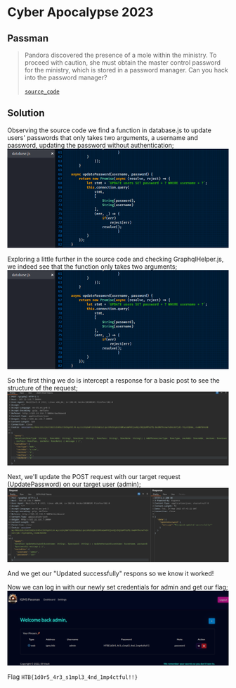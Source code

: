 # Cyber Apocalypse 2023

## Passman

> Pandora discovered the presence of a mole within the ministry. To proceed with caution, she must obtain the master control password for the ministry, which is stored in a password manager.
> Can you hack into the password manager?
> 
> [`source_code`](web_passman.zip)

## Solution

Observing the source code we find a function in database.js to update users' passwords that only takes two arguments, a username and password, updating the password without authentication;
![db-src-code](src_db_update-pass.png)

Exploring a little further in the source code and checking GraphqlHelper.js, we indeed see that the function only takes two arguments;
![graphql-src-code](src_db_update-pass.png)

So the first thing we do is intercept a response for a basic post to see the structure of the request;
![graphql-post-structure](post-syntax.png)

Next, we'll update the POST request with our target request (UpdatePassword) on our target user (admin);
![post-paylod](post_payload.png)

And we get our "Updated successfully" respons so we know it worked!

Now we can log in with our newly set credentials for admin and get our flag;
![flag](flag.png)

Flag `HTB{1d0r5_4r3_s1mpl3_4nd_1mp4ctful!!}`
